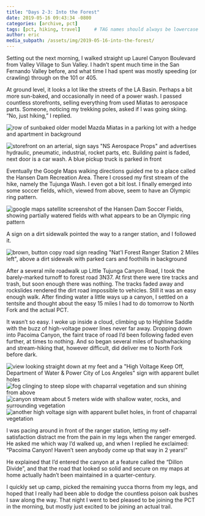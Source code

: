 ```yaml
---
title: "Days 2-3: Into the Forest"
date: 2019-05-16 09:43:34 -0800
categories: [archive, pct]
tags: [pct, hiking, travel]     # TAG names should always be lowercase
author: eric
media_subpath: /assets/img/2019-05-16-into-the-forest/
---
```


Setting out the next morning, I walked straight up Laurel Canyon Boulevard from Valley Village to Sun Valley. I hadn’t spent much time in the San Fernando Valley before, and what time I had spent was mostly speeding (or crawling) through on the 101 or 405.

At ground level, it looks a lot like the streets of the LA Basin. Perhaps a bit more sun-baked, and occasionally in need of a power wash. I passed countless storefronts, selling everything from used Miatas to aerospace parts. Someone, noticing my trekking poles, asked if I was going skiing. “No, just hiking,” I replied.

![row of sunbaked older model Mazda Miatas in a parking lot with a hedge and apartment in background](miata.jpg)

![storefront on an arterial, sign says "NS Aerospace Props" and advertises hydraulic, pneumatic, industrial, rocket parts, etc. Building paint is faded, next door is a car wash. A blue pickup truck is parked in front](aerospace.jpg)

Eventually the Google Maps walking directions guided me to a place called the Hansen Dam Recreation Area. There I crossed my first stream of the hike, namely the Tujunga Wash. I even got a bit lost. I finally emerged into some soccer fields, which, viewed from above, seem to have an Olympic ring pattern.

![google maps satellite screenshot of the Hansen Dam Soccer Fields, showing partially watered fields with what appears to be an Olympic ring pattern](hansen.jpg)

A sign on a dirt sidewalk pointed the way to a ranger station, and I followed it.

![brown, button copy road sign reading "Nat'l Forest Ranger Station 2 Miles left", above a dirt sidewalk with parked cars and foothills in background](forest_sign.jpg)

After a several mile roadwalk up Little Tujunga Canyon Road, I took the barely-marked turnoff to forest road 3N37. At first there were tire tracks and trash, but soon enough there was nothing. The tracks faded away and rockslides rendered the dirt road impossible to vehicles. Still it was an easy enough walk. After finding water a little ways up a canyon, I settled on a tentsite and thought about the easy 15 miles I had to do tomorrow to North Fork and the actual PCT.

It wasn’t so easy. I woke up inside a cloud, climbing up to Highline Saddle with the buzz of high-voltage power lines never far away. Dropping down into Pacoima Canyon, the faint trace of road I’d been following faded even further, at times to nothing. And so began several miles of bushwhacking and stream-hiking that, however difficult, did deliver me to North Fork before dark.

![view looking straight down at my feet and a "High Voltage Keep Off, Department of Water & Power City of Los Angeles" sign with apparent bullet holes](voltage.jpg)
![fog clinging to steep slope with chaparral vegetation and sun shining from above](switchback.jpg)
![canyon stream about 5 meters wide with shallow water, rocks, and surrounding vegetation](pacoima_canyon1.jpg)
![another high voltage sign with apparent bullet holes, in front of chaparral vegetation](pacoima_canyon2.jpg)

I was pacing around in front of the ranger station, letting my self-satisfaction distract me from the pain in my legs when the ranger emerged. He asked me which way I’d walked up, and when I replied he exclaimed: “Pacoima Canyon! Haven’t seen anybody come up that way in 2 years!”

He explained that I’d entered the canyon at a feature called the “Dillon Divide”, and that the road that looked so solid and secure on my maps at home actually hadn’t been maintained in a quarter-century.

I quickly set up camp, picked the remaining yucca thorns from my legs, and hoped that I really had been able to dodge the countless poison oak bushes I saw along the way. That night I went to bed pleased to be joining the PCT in the morning, but mostly just excited to be joining an actual trail.

